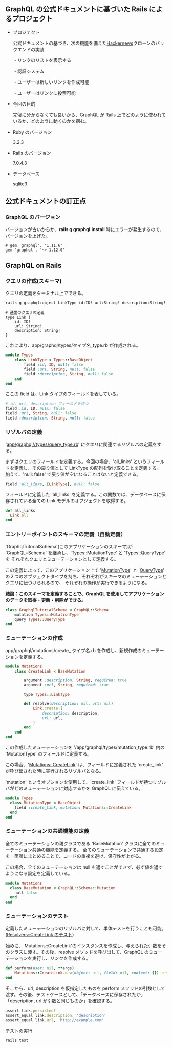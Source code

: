 ## GraphQL の公式ドキュメントに基づいた Rails によるプロジェクト

- プロジェクト

  公式ドキュメントの基づき、次の機能を備えた[Hackernews](https://news.ycombinator.com)クローンのバックエンドの実装

  ・リンクのリストを表示する

  ・認証システム

  ・ユーザーは新しいリンクを作成可能

  ・ユーザーはリンクに投票可能

- 今回の目的

  完璧に分からなくても良いから、GraphQL が Rails 上でどのように使われているか、どのように動くのかを掴む。

- Ruby のバージョン

  3.2.3

- Rails のバージョン

  7.0.4.3

- データベース

  sqlite3

## 公式ドキュメントの訂正点

### GraphQL のバージョン

バージョンが古いからか、**rails g graphql:install** 時にエラーが発生するので、バージョンを上げた。

```Gemfile
# gem 'graphql', '1.11.6'
gem 'graphql', '~> 1.12.0'
```

## GraphQL on Rails

### クエリの作成(スキーマ)

クエリの定義をターミナル上でできる。

```
rails g graphql:object LinkType id:ID! url:String! description:String!

# 通常のクエリの定義
type Link {
    id: ID!
    url: String!
    description: String!
}
```

これにより、app/graphql/types/タイプ名\_type.rb が作成される。

```/app/graphql/types/link_type.rb
module Types
    class LinkType < Types::BaseObject
        field :id, ID, null: false
        field :url, String, null: false
        field :description, String, null: false
    end
end
```

ここの field は、Link タイプのフィールドを表している。

```/app/graphql/types/link_type.rb
# id, url, description フィールドを持つ
field :id, ID, null: false
field :url, String, null: false
field :description, String, null: false
```

### リゾルバの定義

'[app/graphql//types/query_type.rb](https://github.com/DaisukeKarasawa/graphql-tutorial/blob/main/app/graphql/types/query_type.rb)' にクエリに関連するリゾルバの定義をする。

まずはクエリのフィールドを定義する。今回の場合、'all_links' というフィールドを定義し、その戻り値として LinkType の配列を受け取ることを定義する。
加えて、'null: false' で戻り値が空になることはないと定義できる。

```/app/graphql/types/query_type.rb
field :all_links, [LinkType], null: false
```

フィールドに定義した 'all_links' を定義する。この関数では、データベースに保存されている全ての Link モデルのオブジェクトを取得する。

```/app/graphql/types/query_type.rb
def all_links
  Link.all
end
```

### エントリーポイントのスキーマの定義（自動定義）

'GraphqlTutorialSchema'(このアプリケーションのスキーマ)が 'GraphQL::Schema' を継承し、'Types::MutationType' と 'Types::QueryType' を
それぞれクエリとミューテーションとして定義する。

この定義によって、このアプリケーション上で '[MutationType](https://github.com/DaisukeKarasawa/graphql-tutorial/blob/main/app/graphql/types/mutation_type.rb)' と '[QueryType](https://github.com/DaisukeKarasawa/graphql-tutorial/blob/main/app/graphql/types/query_type.rb)' の２つのオブジェクトタイプを持ち、それぞれがスキーマのミューテーションとクエリに紐づけられるので、
それぞれの操作が実行できるようになる。

**結論：このスキーマを定義することで、GraphQL を使用してアプリケーションのデータを取得・更新・削除ができる。**

```/app/graphql/graphql_tutorial_schema.rb
class GraphqlTutorialSchema < GraphQL::Schema
    mutation Types::MutationType
    query Types::QueryType
end
```

### ミューテーションの作成

app/graphql/mutations/create\_ タイプ名.rb を作成し、新規作成のミューテーションを定義する。

```/app/graphql/mutations/create_link.rb
module Mutations
    class CreateLink < BaseMutation

        argument :description, String, required: true
        argument :url, String, required: true

        type Types::LinkType

        def resolve(description: nil, url: nil)
            Link.create!(
                description: description,
                url: url,
            )
        end
    end
end
```

この作成したミューテーションを '/app/graphql/types/mutation_type.rb' 内の 'MutationType' のフィールドに定義する。

この場合、'[Mutations::CreateLink](https://github.com/DaisukeKarasawa/graphql-tutorial/blob/main/app/graphql/mutations/create_link.rb)' は、フィールドに定義された 'create_link' が呼び出された時に実行されるリゾルバとなる。

'mutation' というオプションを使用して、'create_link' フィールドが持つリゾルバがどのミューテーションに対応するかを GraphQL に伝えている。

```/app/graphql/types/mutation_type.rb
module Types
  class MutationType < BaseObject
    field :create_link, mutation: Mutations::CreateLink
  end
end
```

### ミューテーションの共通機能の定義

全てのミューテーションの親クラスである 'BaseMutation' クラスに全てのミューテーション共通の機能を定義する。
全てのミューテーションで共通する設定を一箇所にまとめることで、コードの重複を避け、保守性が上がる。

この場合、全てのミューテーションは null を返すことができず、必ず値を返すようになる設定を定義している。

```/app/graphql/mutations/base_mutation.rb
module Mutations
  class BaseMutation < GraphQL::Schema::Mutation
    null false
  end
end
```

### ミューテーションのテスト

定義したミューテーションのリゾルバに対して、単体テストを行うことも可能。([Resolvers::CreateLink のテスト](https://github.com/DaisukeKarasawa/graphql-tutorial/blob/main/test/models/mutations/create_link_test.rb))

始めに、'Mutations::CreateLink'のインスタンスを作成し、与えられた引数をそのクラスに渡す。その後、resolve メソッドを呼び出して、GraphQL のミューテーションを実行し、リンクを作成する。

```/test/models/mutations/create_link_test.rb
def perform(user: nil, **args)
    Mutations::CreateLink.new(object: nil, field: nil, context: {}).resolve(**args)
end
```

そこから、url, description を仮指定したものを perform メソッドの引数として渡す。その後、テストケースとして、「データベースに保存されたか」「description, url が引数と同じものか」を確認する。

```/test/models/mutations/create_link_test.rb
assert link.persisted?
assert_equal link.description, 'description'
assert_equal link.url, 'http://example.com'
```

テストの実行

```
rails test
```
